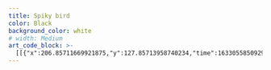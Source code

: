 ```yaml
---
title: Spiky bird
color: Black
background_color: white
# width: Medium
art_code_block: >-
  [[{"x":206.85711669921875,"y":127.85713958740234,"time":1633055850929,"color":"black"},{"x":197.85711669921875,"y":125.85713958740234,"time":1633055850995,"color":"black"},{"x":186.85711669921875,"y":134.85713958740234,"time":1633055851045,"color":"black"},{"x":184.85711669921875,"y":140.85713958740234,"time":1633055851061,"color":"black"},{"x":184.85711669921875,"y":146.85713958740234,"time":1633055851095,"color":"black"},{"x":187.85711669921875,"y":151.85713958740234,"time":1633055851112,"color":"black"},{"x":197.85711669921875,"y":155.85713958740234,"time":1633055851127,"color":"black"},{"x":207.85711669921875,"y":150.85713958740234,"time":1633055851161,"color":"black"},{"x":212.85711669921875,"y":140.85713958740234,"time":1633055851198,"color":"black"},{"x":212.85711669921875,"y":135.85713958740234,"time":1633055851222,"color":"black"},{"x":213.85711669921875,"y":130.85713958740234,"time":1633055851238,"color":"black"},{"x":204.85711669921875,"y":125.85713958740234,"time":1633055851260,"color":"black"},{"x":195.85711669921875,"y":125.85713958740234,"time":1633055851297,"color":"black"},{"x":213.85711669921875,"y":130.85713958740234,"time":1633055851238,"color":"black"}],[{"x":212.85711669921875,"y":127.85713958740234,"time":1633055854316,"color":"black"},{"x":216.85711669921875,"y":118.85713958740234,"time":1633055854479,"color":"black"},{"x":222.85711669921875,"y":113.85713958740234,"time":1633055854497,"color":"black"},{"x":227.85711669921875,"y":110.85713958740234,"time":1633055854513,"color":"black"},{"x":233.85711669921875,"y":109.85713958740234,"time":1633055854529,"color":"black"},{"x":245.85711669921875,"y":112.85713958740234,"time":1633055854562,"color":"black"},{"x":252.85711669921875,"y":115.85713958740234,"time":1633055854580,"color":"black"},{"x":261.85711669921875,"y":124.85713958740234,"time":1633055854614,"color":"black"},{"x":263.85711669921875,"y":129.85713958740234,"time":1633055854637,"color":"black"},{"x":264.85711669921875,"y":140.85713958740234,"time":1633055854664,"color":"black"},{"x":256.85711669921875,"y":150.85713958740234,"time":1633055854696,"color":"black"},{"x":248.85711669921875,"y":154.85713958740234,"time":1633055854714,"color":"black"},{"x":239.85711669921875,"y":156.85713958740234,"time":1633055854734,"color":"black"},{"x":229.85711669921875,"y":156.85713958740234,"time":1633055854752,"color":"black"},{"x":212.85711669921875,"y":144.85713958740234,"time":1633055854780,"color":"black"},{"x":239.85711669921875,"y":156.85713958740234,"time":1633055854734,"color":"black"},{"x":209.85711669921875,"y":139.85713958740234,"time":1633055854796,"color":"black"}],[{"x":234.85711669921875,"y":135.85713958740234,"time":1633055856414,"color":"black"}],[{"x":238.85711669921875,"y":130.85713958740234,"time":1633055857883,"color":"black"},{"x":233.85711669921875,"y":128.85713958740234,"time":1633055857984,"color":"black"},{"x":228.85711669921875,"y":129.85713958740234,"time":1633055858017,"color":"black"},{"x":224.85711669921875,"y":134.85713958740234,"time":1633055858050,"color":"black"},{"x":222.85711669921875,"y":139.85713958740234,"time":1633055858067,"color":"black"},{"x":225.85711669921875,"y":145.85713958740234,"time":1633055858102,"color":"black"},{"x":233.85711669921875,"y":146.85713958740234,"time":1633055858144,"color":"black"},{"x":238.85711669921875,"y":145.85713958740234,"time":1633055858160,"color":"black"},{"x":246.85711669921875,"y":140.85713958740234,"time":1633055858183,"color":"black"},{"x":246.85711669921875,"y":133.85713958740234,"time":1633055858217,"color":"black"},{"x":238.85711669921875,"y":145.85713958740234,"time":1633055858160,"color":"black"},{"x":244.85711669921875,"y":131.85713958740234,"time":1633055858243,"color":"black"}],[{"x":202.85711669921875,"y":142.85713958740234,"time":1633055859248,"color":"black"}],[{"x":198.85711669921875,"y":165.85713958740234,"time":1633055862516,"color":"black"},{"x":201.85711669921875,"y":169.85713958740234,"time":1633055862588,"color":"black"},{"x":202.85711669921875,"y":175.85713958740234,"time":1633055862604,"color":"black"},{"x":202.85711669921875,"y":182.85713958740234,"time":1633055862634,"color":"black"},{"x":202.85711669921875,"y":189.85713958740234,"time":1633055862651,"color":"black"},{"x":203.85711669921875,"y":198.85713958740234,"time":1633055862677,"color":"black"},{"x":207.85711669921875,"y":201.85713958740234,"time":1633055862720,"color":"black"},{"x":210.85711669921875,"y":196.85713958740234,"time":1633055862752,"color":"black"},{"x":213.85711669921875,"y":189.85713958740234,"time":1633055862769,"color":"black"},{"x":218.85711669921875,"y":181.85713958740234,"time":1633055862785,"color":"black"},{"x":225.85711669921875,"y":174.85713958740234,"time":1633055862802,"color":"black"},{"x":235.85711669921875,"y":166.85713958740234,"time":1633055862833,"color":"black"},{"x":218.85711669921875,"y":181.85713958740234,"time":1633055862785,"color":"black"},{"x":235.85711669921875,"y":166.85713958740234,"time":1633055862853,"color":"black"}],[{"x":210.85711669921875,"y":170.85713958740234,"time":1633055863445,"color":"black"}],[{"x":221.85711669921875,"y":170.85713958740234,"time":1633055864159,"color":"black"}],[{"x":164.85711669921875,"y":122.85713958740234,"time":1633055867694,"color":"black"},{"x":167.85711669921875,"y":117.85713958740234,"time":1633055867713,"color":"black"},{"x":173.85711669921875,"y":110.85713958740234,"time":1633055867743,"color":"black"},{"x":200.85711669921875,"y":88.85713958740234,"time":1633055867775,"color":"black"},{"x":167.85711669921875,"y":117.85713958740234,"time":1633055867713,"color":"black"},{"x":203.85711669921875,"y":85.85713958740234,"time":1633055867793,"color":"black"}],[{"x":249.85711669921875,"y":80.85713958740234,"time":1633055868613,"color":"black"},{"x":279.85711669921875,"y":98.85713958740234,"time":1633055868653,"color":"black"},{"x":293.85711669921875,"y":110.85713958740234,"time":1633055868670,"color":"black"},{"x":249.85711669921875,"y":80.85713958740234,"time":1633055868613,"color":"black"}],[{"x":236.85711669921875,"y":211.85713958740234,"time":1633055874343,"color":"black"},{"x":235.85711669921875,"y":225.85713958740234,"time":1633055874397,"color":"black"},{"x":238.85711669921875,"y":237.85713958740234,"time":1633055874413,"color":"black"},{"x":245.85711669921875,"y":254.85713958740234,"time":1633055874433,"color":"black"},{"x":255.85711669921875,"y":268.85713958740234,"time":1633055874453,"color":"black"},{"x":267.85711669921875,"y":276.85713958740234,"time":1633055874472,"color":"black"},{"x":296.85711669921875,"y":280.85713958740234,"time":1633055874494,"color":"black"},{"x":255.85711669921875,"y":268.85713958740234,"time":1633055874453,"color":"black"}],[{"x":198.85711669921875,"y":124.85713958740234,"time":1633055879560,"color":"black"},{"x":200.85711669921875,"y":116.85713958740234,"time":1633055879783,"color":"black"},{"x":205.85711669921875,"y":110.85713958740234,"time":1633055879801,"color":"black"},{"x":212.85711669921875,"y":105.85713958740234,"time":1633055879822,"color":"black"},{"x":223.85711669921875,"y":102.85713958740234,"time":1633055879845,"color":"black"},{"x":233.85711669921875,"y":101.85713958740234,"time":1633055879871,"color":"black"},{"x":212.85711669921875,"y":105.85713958740234,"time":1633055879822,"color":"black"},{"x":237.85711669921875,"y":102.85713958740234,"time":1633055879905,"color":"black"}],[{"x":219.85711669921875,"y":100.85713958740234,"time":1633055883142,"color":"black"},{"x":222.85711669921875,"y":96.85713958740234,"time":1633055883143,"color":"black"},{"x":228.85711669921875,"y":90.85713958740234,"time":1633055883163,"color":"black"},{"x":237.85711669921875,"y":80.85713958740234,"time":1633055883182,"color":"black"},{"x":248.85711669921875,"y":71.85713958740234,"time":1633055883204,"color":"black"},{"x":263.85711669921875,"y":56.857139587402344,"time":1633055883226,"color":"black"},{"x":271.85711669921875,"y":51.857139587402344,"time":1633055883277,"color":"black"},{"x":263.85711669921875,"y":65.85713958740234,"time":1633055883319,"color":"black"},{"x":258.85711669921875,"y":75.85713958740234,"time":1633055883338,"color":"black"},{"x":247.85711669921875,"y":98.85713958740234,"time":1633055883362,"color":"black"},{"x":244.85711669921875,"y":104.85713958740234,"time":1633055883385,"color":"black"},{"x":258.85711669921875,"y":75.85713958740234,"time":1633055883338,"color":"black"}],[{"x":245.85711669921875,"y":97.85713958740234,"time":1633055884179,"color":"black"},{"x":250.85711669921875,"y":97.85713958740234,"time":1633055884214,"color":"black"},{"x":293.85711669921875,"y":89.85713958740234,"time":1633055884261,"color":"black"},{"x":329.85711669921875,"y":78.85713958740234,"time":1633055884292,"color":"black"},{"x":340.85711669921875,"y":75.85713958740234,"time":1633055884328,"color":"black"},{"x":347.85711669921875,"y":74.85713958740234,"time":1633055884359,"color":"black"},{"x":329.85711669921875,"y":86.85713958740234,"time":1633055884397,"color":"black"},{"x":319.85711669921875,"y":89.85713958740234,"time":1633055884427,"color":"black"},{"x":296.85711669921875,"y":95.85713958740234,"time":1633055884463,"color":"black"},{"x":274.85711669921875,"y":104.85713958740234,"time":1633055884512,"color":"black"},{"x":319.85711669921875,"y":89.85713958740234,"time":1633055884427,"color":"black"},{"x":272.85711669921875,"y":106.85713958740234,"time":1633055884555,"color":"black"}],[{"x":273.85711669921875,"y":110.85713958740234,"time":1633055885214,"color":"black"},{"x":278.85711669921875,"y":113.85713958740234,"time":1633055885247,"color":"black"},{"x":284.85711669921875,"y":115.85713958740234,"time":1633055885279,"color":"black"},{"x":312.85711669921875,"y":118.85713958740234,"time":1633055885309,"color":"black"},{"x":343.85711669921875,"y":119.85713958740234,"time":1633055885343,"color":"black"},{"x":357.85711669921875,"y":124.85713958740234,"time":1633055885375,"color":"black"},{"x":352.85711669921875,"y":126.85713958740234,"time":1633055885431,"color":"black"},{"x":321.85711669921875,"y":130.85713958740234,"time":1633055885479,"color":"black"},{"x":302.85711669921875,"y":130.85713958740234,"time":1633055885510,"color":"black"},{"x":283.85711669921875,"y":128.85713958740234,"time":1633055885543,"color":"black"},{"x":321.85711669921875,"y":130.85713958740234,"time":1633055885479,"color":"black"}],[{"x":275.85711669921875,"y":143.85713958740234,"time":1633055886413,"color":"black"},{"x":295.85711669921875,"y":148.85713958740234,"time":1633055886455,"color":"black"},{"x":314.85711669921875,"y":150.85713958740234,"time":1633055886479,"color":"black"},{"x":359.85711669921875,"y":158.85713958740234,"time":1633055886526,"color":"black"},{"x":350.85711669921875,"y":160.85713958740234,"time":1633055886597,"color":"black"},{"x":342.85711669921875,"y":160.85713958740234,"time":1633055886621,"color":"black"},{"x":330.85711669921875,"y":160.85713958740234,"time":1633055886638,"color":"black"},{"x":299.85711669921875,"y":165.85713958740234,"time":1633055886663,"color":"black"},{"x":291.85711669921875,"y":168.85713958740234,"time":1633055886690,"color":"black"},{"x":330.85711669921875,"y":160.85713958740234,"time":1633055886638,"color":"black"}],[{"x":285.85711669921875,"y":174.85713958740234,"time":1633055887464,"color":"black"},{"x":304.85711669921875,"y":175.85713958740234,"time":1633055887534,"color":"black"},{"x":344.85711669921875,"y":177.85713958740234,"time":1633055887580,"color":"black"},{"x":349.85711669921875,"y":178.85713958740234,"time":1633055887606,"color":"black"},{"x":346.85711669921875,"y":184.85713958740234,"time":1633055887658,"color":"black"},{"x":329.85711669921875,"y":191.85713958740234,"time":1633055887706,"color":"black"},{"x":284.85711669921875,"y":203.85713958740234,"time":1633055887757,"color":"black"},{"x":346.85711669921875,"y":184.85713958740234,"time":1633055887658,"color":"black"}],[{"x":335.85711669921875,"y":191.85713958740234,"time":1633055888729,"color":"black"},{"x":320.85711669921875,"y":195.85713958740234,"time":1633055888815,"color":"black"},{"x":310.85711669921875,"y":198.85713958740234,"time":1633055888832,"color":"black"},{"x":299.85711669921875,"y":201.85713958740234,"time":1633055888864,"color":"black"},{"x":277.85711669921875,"y":211.85713958740234,"time":1633055888892,"color":"black"},{"x":310.85711669921875,"y":198.85713958740234,"time":1633055888832,"color":"black"}],[{"x":284.85711669921875,"y":206.85713958740234,"time":1633055889678,"color":"black"},{"x":314.85711669921875,"y":210.85713958740234,"time":1633055889746,"color":"black"},{"x":348.85711669921875,"y":213.85713958740234,"time":1633055889788,"color":"black"},{"x":354.85711669921875,"y":214.85713958740234,"time":1633055889816,"color":"black"},{"x":361.85711669921875,"y":220.85713958740234,"time":1633055889871,"color":"black"},{"x":348.85711669921875,"y":221.85713958740234,"time":1633055889926,"color":"black"},{"x":337.85711669921875,"y":220.85713958740234,"time":1633055889968,"color":"black"},{"x":297.85711669921875,"y":224.85713958740234,"time":1633055890001,"color":"black"},{"x":348.85711669921875,"y":221.85713958740234,"time":1633055889926,"color":"black"},{"x":284.85711669921875,"y":230.85713958740234,"time":1633055890040,"color":"black"}],[{"x":292.85711669921875,"y":228.85713958740234,"time":1633055890646,"color":"black"},{"x":306.85711669921875,"y":235.85713958740234,"time":1633055890692,"color":"black"},{"x":318.85711669921875,"y":239.85713958740234,"time":1633055890721,"color":"black"},{"x":340.85711669921875,"y":246.85713958740234,"time":1633055890753,"color":"black"},{"x":356.85711669921875,"y":254.85713958740234,"time":1633055890792,"color":"black"},{"x":346.85711669921875,"y":252.85713958740234,"time":1633055890850,"color":"black"},{"x":320.85711669921875,"y":250.85713958740234,"time":1633055890876,"color":"black"},{"x":303.85711669921875,"y":252.85713958740234,"time":1633055890906,"color":"black"},{"x":287.85711669921875,"y":257.85713958740234,"time":1633055890937,"color":"black"},{"x":320.85711669921875,"y":250.85713958740234,"time":1633055890876,"color":"black"}],[{"x":188.85711669921875,"y":188.85713958740234,"time":1633055894863,"color":"black"},{"x":191.85711669921875,"y":184.85713958740234,"time":1633055894927,"color":"black"},{"x":187.85711669921875,"y":180.85713958740234,"time":1633055895046,"color":"black"},{"x":182.85711669921875,"y":183.85713958740234,"time":1633055895063,"color":"black"},{"x":163.85711669921875,"y":207.85713958740234,"time":1633055895113,"color":"black"},{"x":159.85711669921875,"y":242.85713958740234,"time":1633055895158,"color":"black"},{"x":162.85711669921875,"y":252.85713958740234,"time":1633055895179,"color":"black"},{"x":167.85711669921875,"y":260.85713958740234,"time":1633055895211,"color":"black"},{"x":159.85711669921875,"y":242.85713958740234,"time":1633055895158,"color":"black"},{"x":170.85711669921875,"y":264.85713958740234,"time":1633055895227,"color":"black"}],[{"x":168.85711669921875,"y":260.85713958740234,"time":1633055896130,"color":"black"},{"x":176.85711669921875,"y":275.85713958740234,"time":1633055896179,"color":"black"},{"x":184.85711669921875,"y":281.85713958740234,"time":1633055896196,"color":"black"},{"x":206.85711669921875,"y":287.85713958740234,"time":1633055896228,"color":"black"},{"x":211.85711669921875,"y":288.85713958740234,"time":1633055896262,"color":"black"},{"x":184.85711669921875,"y":281.85713958740234,"time":1633055896196,"color":"black"}],[{"x":200.85711669921875,"y":265.85713958740234,"time":1633055899178,"color":"black"},{"x":199.85711669921875,"y":272.85713958740234,"time":1633055899178,"color":"black"},{"x":203.85711669921875,"y":290.85713958740234,"time":1633055899216,"color":"black"},{"x":219.85711669921875,"y":306.85713958740234,"time":1633055899251,"color":"black"},{"x":228.85711669921875,"y":308.85713958740234,"time":1633055899301,"color":"black"},{"x":248.85711669921875,"y":300.85713958740234,"time":1633055899353,"color":"black"},{"x":237.85711669921875,"y":262.85713958740234,"time":1633055899413,"color":"black"},{"x":228.85711669921875,"y":308.85713958740234,"time":1633055899301,"color":"black"}],[{"x":228.85711669921875,"y":312.85713958740234,"time":1633055901461,"color":"black"},{"x":230.85711669921875,"y":320.85713958740234,"time":1633055901519,"color":"black"},{"x":237.85711669921875,"y":340.85713958740234,"time":1633055901554,"color":"black"},{"x":241.85711669921875,"y":349.85713958740234,"time":1633055901590,"color":"black"},{"x":230.85711669921875,"y":320.85713958740234,"time":1633055901519,"color":"black"},{"x":241.85711669921875,"y":349.85713958740234,"time":1633055901650,"color":"black"}],[{"x":244.85711669921875,"y":309.85713958740234,"time":1633055901930,"color":"black"},{"x":242.85711669921875,"y":316.85713958740234,"time":1633055902055,"color":"black"},{"x":242.85711669921875,"y":325.85713958740234,"time":1633055902071,"color":"black"},{"x":246.85711669921875,"y":346.85713958740234,"time":1633055902125,"color":"black"},{"x":242.85711669921875,"y":316.85713958740234,"time":1633055902055,"color":"black"}],[{"x":241.85711669921875,"y":349.85713958740234,"time":1633055902763,"color":"black"},{"x":212.85711669921875,"y":368.85713958740234,"time":1633055902859,"color":"black"},{"x":204.85711669921875,"y":372.85713958740234,"time":1633055902908,"color":"black"},{"x":241.85711669921875,"y":349.85713958740234,"time":1633055902763,"color":"black"}],[{"x":242.85711669921875,"y":351.85713958740234,"time":1633055903297,"color":"black"},{"x":242.85711669921875,"y":359.85713958740234,"time":1633055903342,"color":"black"},{"x":242.85711669921875,"y":371.85713958740234,"time":1633055903382,"color":"black"},{"x":242.85711669921875,"y":351.85713958740234,"time":1633055903297,"color":"black"}],[{"x":248.85711669921875,"y":351.85713958740234,"time":1633055903647,"color":"black"},{"x":263.85711669921875,"y":372.85713958740234,"time":1633055903705,"color":"black"},{"x":248.85711669921875,"y":351.85713958740234,"time":1633055903647,"color":"black"}],[{"x":182.85711669921875,"y":283.85713958740234,"time":1633055904322,"color":"black"}],[{"x":250.85711669921875,"y":353.85713958740234,"time":1633055907058,"color":"black"},{"x":252.85711669921875,"y":358.85713958740234,"time":1633055907255,"color":"black"},{"x":255.85711669921875,"y":362.85713958740234,"time":1633055907271,"color":"black"},{"x":260.85711669921875,"y":367.85713958740234,"time":1633055907311,"color":"black"},{"x":272.85711669921875,"y":383.85713958740234,"time":1633055907362,"color":"black"},{"x":255.85711669921875,"y":362.85713958740234,"time":1633055907271,"color":"black"},{"x":272.85711669921875,"y":384.85713958740234,"time":1633055907418,"color":"black"}],[{"x":244.85711669921875,"y":351.85713958740234,"time":1633055907978,"color":"black"},{"x":240.85711669921875,"y":359.85713958740234,"time":1633055908032,"color":"black"},{"x":236.85711669921875,"y":374.85713958740234,"time":1633055908073,"color":"black"},{"x":244.85711669921875,"y":351.85713958740234,"time":1633055907978,"color":"black"}],[{"x":243.85711669921875,"y":358.85713958740234,"time":1633055908959,"color":"black"},{"x":242.85711669921875,"y":368.85713958740234,"time":1633055909062,"color":"black"},{"x":240.85711669921875,"y":382.85713958740234,"time":1633055909118,"color":"black"},{"x":239.85711669921875,"y":387.85713958740234,"time":1633055909197,"color":"black"},{"x":238.85711669921875,"y":380.85713958740234,"time":1633055909299,"color":"black"},{"x":242.85711669921875,"y":363.85713958740234,"time":1633055909366,"color":"black"},{"x":244.85711669921875,"y":357.85713958740234,"time":1633055909417,"color":"black"},{"x":241.85711669921875,"y":367.85713958740234,"time":1633055909541,"color":"black"},{"x":242.85711669921875,"y":363.85713958740234,"time":1633055909366,"color":"black"},{"x":241.85711669921875,"y":369.85713958740234,"time":1633055909595,"color":"black"}],[{"x":247.85711669921875,"y":331.85713958740234,"time":1633055910564,"color":"black"}],[{"x":244.85711669921875,"y":326.85713958740234,"time":1633055910699,"color":"black"},{"x":242.85711669921875,"y":333.85713958740234,"time":1633055910769,"color":"black"},{"x":246.85711669921875,"y":361.85713958740234,"time":1633055910819,"color":"black"},{"x":244.85711669921875,"y":326.85713958740234,"time":1633055910699,"color":"black"},{"x":249.85711669921875,"y":360.85713958740234,"time":1633055910886,"color":"black"}],[{"x":181.85711669921875,"y":283.85713958740234,"time":1633055914278,"color":"black"},{"x":179.85711669921875,"y":289.85713958740234,"time":1633055914361,"color":"black"},{"x":181.85711669921875,"y":303.85713958740234,"time":1633055914419,"color":"black"},{"x":183.85711669921875,"y":308.85713958740234,"time":1633055914435,"color":"black"},{"x":198.85711669921875,"y":312.85713958740234,"time":1633055914485,"color":"black"},{"x":202.85711669921875,"y":315.85713958740234,"time":1633055914555,"color":"black"},{"x":183.85711669921875,"y":308.85713958740234,"time":1633055914435,"color":"black"},{"x":203.85711669921875,"y":316.85713958740234,"time":1633055914614,"color":"black"}],[{"x":202.85711669921875,"y":317.85713958740234,"time":1633055915610,"color":"black"},{"x":211.85711669921875,"y":309.85713958740234,"time":1633055915707,"color":"black"},{"x":216.85711669921875,"y":300.85713958740234,"time":1633055915754,"color":"black"},{"x":202.85711669921875,"y":317.85713958740234,"time":1633055915610,"color":"black"}],[{"x":203.85711669921875,"y":317.85713958740234,"time":1633055916976,"color":"black"},{"x":199.85711669921875,"y":320.85713958740234,"time":1633055917230,"color":"black"},{"x":191.85711669921875,"y":336.85713958740234,"time":1633055917291,"color":"black"},{"x":203.85711669921875,"y":317.85713958740234,"time":1633055916976,"color":"black"},{"x":190.85711669921875,"y":344.85713958740234,"time":1633055917308,"color":"black"}],[{"x":183.85711669921875,"y":312.85713958740234,"time":1633055917842,"color":"black"},{"x":186.85711669921875,"y":318.85713958740234,"time":1633055917950,"color":"black"},{"x":193.85711669921875,"y":358.85713958740234,"time":1633055918006,"color":"black"},{"x":183.85711669921875,"y":312.85713958740234,"time":1633055917842,"color":"black"}],[{"x":184.85711669921875,"y":321.85713958740234,"time":1633055918829,"color":"black"},{"x":189.85711669921875,"y":327.85713958740234,"time":1633055918897,"color":"black"},{"x":194.85711669921875,"y":338.85713958740234,"time":1633055918942,"color":"black"},{"x":195.85711669921875,"y":348.85713958740234,"time":1633055918994,"color":"black"},{"x":195.85711669921875,"y":353.85713958740234,"time":1633055919043,"color":"black"},{"x":196.85711669921875,"y":361.85713958740234,"time":1633055919109,"color":"black"},{"x":195.85711669921875,"y":348.85713958740234,"time":1633055918994,"color":"black"},{"x":193.85711669921875,"y":364.85713958740234,"time":1633055919246,"color":"black"}],[{"x":194.85711669921875,"y":361.85713958740234,"time":1633055920359,"color":"black"},{"x":186.85711669921875,"y":364.85713958740234,"time":1633055920493,"color":"black"},{"x":179.85711669921875,"y":368.85713958740234,"time":1633055920509,"color":"black"},{"x":165.85711669921875,"y":377.85713958740234,"time":1633055920570,"color":"black"},{"x":186.85711669921875,"y":364.85713958740234,"time":1633055920493,"color":"black"},{"x":167.85711669921875,"y":376.85713958740234,"time":1633055920645,"color":"black"}],[{"x":194.85711669921875,"y":363.85713958740234,"time":1633055920989,"color":"black"},{"x":189.85711669921875,"y":382.85713958740234,"time":1633055921107,"color":"black"},{"x":194.85711669921875,"y":363.85713958740234,"time":1633055920989,"color":"black"},{"x":190.85711669921875,"y":382.85713958740234,"time":1633055921181,"color":"black"}],[{"x":196.85711669921875,"y":362.85713958740234,"time":1633055921474,"color":"black"},{"x":205.85711669921875,"y":379.85713958740234,"time":1633055921536,"color":"black"},{"x":214.85711669921875,"y":393.85713958740234,"time":1633055921595,"color":"black"},{"x":196.85711669921875,"y":362.85713958740234,"time":1633055921474,"color":"black"},{"x":214.85711669921875,"y":393.85713958740234,"time":1633055921611,"color":"black"}],[{"x":299.85711669921875,"y":254.85713958740234,"time":1633055922875,"color":"black"},{"x":304.85711669921875,"y":260.85713958740234,"time":1633055922942,"color":"black"},{"x":328.85711669921875,"y":278.85713958740234,"time":1633055923002,"color":"black"},{"x":332.85711669921875,"y":281.85713958740234,"time":1633055923018,"color":"black"},{"x":307.85711669921875,"y":279.85713958740234,"time":1633055923134,"color":"black"},{"x":298.85711669921875,"y":278.85713958740234,"time":1633055923160,"color":"black"},{"x":284.85711669921875,"y":280.85713958740234,"time":1633055923244,"color":"black"},{"x":289.85711669921875,"y":281.85713958740234,"time":1633055923318,"color":"black"},{"x":298.85711669921875,"y":278.85713958740234,"time":1633055923160,"color":"black"},{"x":290.85711669921875,"y":281.85713958740234,"time":1633055923397,"color":"black"}],[{"x":256.85711669921875,"y":290.85713958740234,"time":1633055926479,"color":"black"},{"x":259.85711669921875,"y":297.85713958740234,"time":1633055926588,"color":"black"},{"x":263.85711669921875,"y":304.85713958740234,"time":1633055926605,"color":"black"},{"x":287.85711669921875,"y":328.85713958740234,"time":1633055926662,"color":"black"},{"x":315.85711669921875,"y":344.85713958740234,"time":1633055926713,"color":"black"},{"x":345.85711669921875,"y":352.85713958740234,"time":1633055926767,"color":"black"},{"x":352.85711669921875,"y":348.85713958740234,"time":1633055926784,"color":"black"},{"x":364.85711669921875,"y":340.85713958740234,"time":1633055926832,"color":"black"},{"x":345.85711669921875,"y":352.85713958740234,"time":1633055926767,"color":"black"}],[{"x":347.85711669921875,"y":351.85713958740234,"time":1633055928342,"color":"black"},{"x":358.85711669921875,"y":347.85713958740234,"time":1633055928461,"color":"black"},{"x":388.85711669921875,"y":326.85713958740234,"time":1633055928525,"color":"black"},{"x":389.85711669921875,"y":312.85713958740234,"time":1633055928590,"color":"black"},{"x":358.85711669921875,"y":347.85713958740234,"time":1633055928461,"color":"black"},{"x":389.85711669921875,"y":311.85713958740234,"time":1633055928659,"color":"black"}],[{"x":277.85711669921875,"y":285.85713958740234,"time":1633055929760,"color":"black"},{"x":302.85711669921875,"y":308.85713958740234,"time":1633055929832,"color":"black"},{"x":335.85711669921875,"y":314.85713958740234,"time":1633055929885,"color":"black"},{"x":356.85711669921875,"y":281.85713958740234,"time":1633055929949,"color":"black"},{"x":364.85711669921875,"y":268.85713958740234,"time":1633055930011,"color":"black"},{"x":335.85711669921875,"y":314.85713958740234,"time":1633055929885,"color":"black"},{"x":365.85711669921875,"y":266.85713958740234,"time":1633055930079,"color":"black"}],[{"x":265.85711669921875,"y":291.85713958740234,"time":1633055931176,"color":"black"},{"x":294.85711669921875,"y":320.85713958740234,"time":1633055931238,"color":"black"},{"x":338.85711669921875,"y":334.85713958740234,"time":1633055931297,"color":"black"},{"x":376.85711669921875,"y":305.85713958740234,"time":1633055931364,"color":"black"},{"x":384.85711669921875,"y":294.85713958740234,"time":1633055931429,"color":"black"},{"x":338.85711669921875,"y":334.85713958740234,"time":1633055931297,"color":"black"},{"x":385.85711669921875,"y":292.85713958740234,"time":1633055931498,"color":"black"}],[{"x":193.85711669921875,"y":169.85713958740234,"time":1633055937703,"color":"black"},{"x":171.85711669921875,"y":167.85713958740234,"time":1633055937774,"color":"black"},{"x":119.85711669921875,"y":164.85713958740234,"time":1633055937827,"color":"black"},{"x":108.85711669921875,"y":160.85713958740234,"time":1633055937847,"color":"black"},{"x":86.85711669921875,"y":156.85713958740234,"time":1633055937898,"color":"black"},{"x":119.85711669921875,"y":164.85713958740234,"time":1633055937827,"color":"black"},{"x":81.85711669921875,"y":157.85713958740234,"time":1633055937961,"color":"black"}],[{"x":93.85711669921875,"y":159.85713958740234,"time":1633055939056,"color":"black"},{"x":65.85711669921875,"y":162.85713958740234,"time":1633055939181,"color":"black"},{"x":30.85711669921875,"y":152.85713958740234,"time":1633055939258,"color":"black"},{"x":93.85711669921875,"y":159.85713958740234,"time":1633055939056,"color":"black"},{"x":29.85711669921875,"y":153.85713958740234,"time":1633055939275,"color":"black"}],[{"x":17.85711669921875,"y":172.85713958740234,"time":1633055943204,"color":"black"},{"x":18.85711669921875,"y":177.85713958740234,"time":1633055943340,"color":"black"},{"x":16.85711669921875,"y":219.85713958740234,"time":1633055943404,"color":"black"},{"x":15.85711669921875,"y":231.85713958740234,"time":1633055943480,"color":"black"},{"x":18.85711669921875,"y":177.85713958740234,"time":1633055943340,"color":"black"},{"x":15.85711669921875,"y":231.85713958740234,"time":1633055943496,"color":"black"}],[{"x":17.85711669921875,"y":227.85713958740234,"time":1633055944326,"color":"black"},{"x":22.85711669921875,"y":223.85713958740234,"time":1633055944458,"color":"black"},{"x":53.85711669921875,"y":195.85713958740234,"time":1633055944525,"color":"black"},{"x":62.85711669921875,"y":192.85713958740234,"time":1633055944594,"color":"black"},{"x":22.85711669921875,"y":223.85713958740234,"time":1633055944458,"color":"black"},{"x":63.85711669921875,"y":192.85713958740234,"time":1633055944654,"color":"black"}],[{"x":57.85711669921875,"y":195.85713958740234,"time":1633055946005,"color":"black"},{"x":61.85711669921875,"y":199.85713958740234,"time":1633055946076,"color":"black"},{"x":47.85711669921875,"y":238.85713958740234,"time":1633055946144,"color":"black"},{"x":39.85711669921875,"y":246.85713958740234,"time":1633055946208,"color":"black"},{"x":61.85711669921875,"y":199.85713958740234,"time":1633055946076,"color":"black"},{"x":39.85711669921875,"y":246.85713958740234,"time":1633055946225,"color":"black"}],[{"x":48.85711669921875,"y":235.85713958740234,"time":1633055946523,"color":"black"},{"x":65.85711669921875,"y":229.85713958740234,"time":1633055946595,"color":"black"},{"x":99.85711669921875,"y":194.85713958740234,"time":1633055946691,"color":"black"},{"x":48.85711669921875,"y":235.85713958740234,"time":1633055946523,"color":"black"}],[{"x":93.85711669921875,"y":202.85713958740234,"time":1633055947025,"color":"black"},{"x":92.85711669921875,"y":212.85713958740234,"time":1633055947037,"color":"black"},{"x":99.85711669921875,"y":255.85713958740234,"time":1633055947093,"color":"black"},{"x":135.85711669921875,"y":251.85713958740234,"time":1633055947157,"color":"black"},{"x":149.85711669921875,"y":221.85713958740234,"time":1633055947233,"color":"black"},{"x":99.85711669921875,"y":255.85713958740234,"time":1633055947093,"color":"black"}],[{"x":65.85711669921875,"y":232.85713958740234,"time":1633055948273,"color":"black"},{"x":99.85711669921875,"y":203.85713958740234,"time":1633055948354,"color":"black"},{"x":65.85711669921875,"y":232.85713958740234,"time":1633055948273,"color":"black"},{"x":101.85711669921875,"y":200.85713958740234,"time":1633055948483,"color":"black"}],[{"x":95.85711669921875,"y":207.85713958740234,"time":1633055949240,"color":"black"},{"x":102.85711669921875,"y":257.85713958740234,"time":1633055949314,"color":"black"},{"x":98.85711669921875,"y":266.85713958740234,"time":1633055949331,"color":"black"},{"x":102.85711669921875,"y":250.85713958740234,"time":1633055949463,"color":"black"},{"x":109.85711669921875,"y":244.85713958740234,"time":1633055949480,"color":"black"},{"x":143.85711669921875,"y":210.85713958740234,"time":1633055949549,"color":"black"},{"x":102.85711669921875,"y":250.85713958740234,"time":1633055949463,"color":"black"},{"x":144.85711669921875,"y":202.85713958740234,"time":1633055949566,"color":"black"}],[{"x":132.85711669921875,"y":224.85713958740234,"time":1633055951092,"color":"black"},{"x":143.85711669921875,"y":251.85713958740234,"time":1633055951173,"color":"black"},{"x":145.85711669921875,"y":257.85713958740234,"time":1633055951190,"color":"black"},{"x":154.85711669921875,"y":259.85713958740234,"time":1633055951260,"color":"black"},{"x":177.85711669921875,"y":242.85713958740234,"time":1633055951330,"color":"black"}]]
---
```


